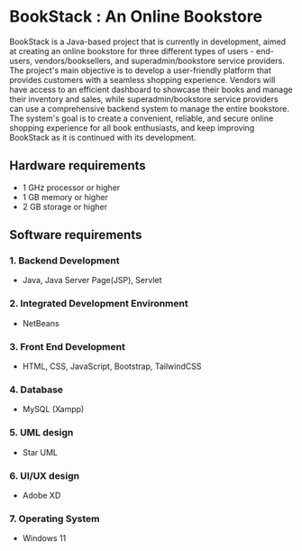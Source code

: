 # BookStack : An Online Bookstore
BookStack is a Java-based project that is currently in development, aimed at creating an online bookstore for three different types of users - end-users, vendors/booksellers, and superadmin/bookstore service providers. The project's main objective is to develop a user-friendly platform that provides customers with a seamless shopping experience. Vendors will have access to an efficient dashboard to showcase their books and manage their inventory and sales, while superadmin/bookstore service providers can use a comprehensive backend system to manage the entire bookstore. The system's goal is to create a convenient, reliable, and secure online shopping experience for all book enthusiasts, and keep improving BookStack as it is continued with its development.

## Hardware requirements
- 1 GHz processor or higher
- 1 GB memory or higher
- 2 GB storage or higher

## Software requirements
### 1. Backend Development
- Java, Java Server Page(JSP), Servlet
### 2. Integrated Development Environment
- NetBeans
### 3. Front End Development
- HTML, CSS, JavaScript, Bootstrap, TailwindCSS
### 4. Database
- MySQL (Xampp)
### 5. UML design
- Star UML
### 6. UI/UX design
- Adobe XD
### 7. Operating System
- Windows 11
